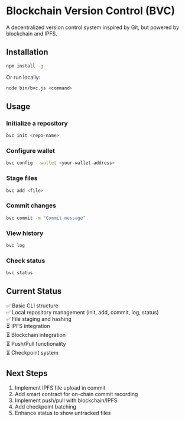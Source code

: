 # Blockchain Version Control (BVC)

A decentralized version control system inspired by Git, but powered by blockchain and IPFS.

## Installation

```bash
npm install -g
```

Or run locally:

```bash
node bin/bvc.js <command>
```

## Usage

### Initialize a repository
```bash
bvc init <repo-name>
```

### Configure wallet
```bash
bvc config --wallet <your-wallet-address>
```

### Stage files
```bash
bvc add <file>
```

### Commit changes
```bash
bvc commit -m "Commit message"
```

### View history
```bash
bvc log
```

### Check status
```bash
bvc status
```

## Current Status

✅ Basic CLI structure  
✅ Local repository management (init, add, commit, log, status)  
✅ File staging and hashing  
⏳ IPFS integration  
⏳ Blockchain integration  
⏳ Push/Pull functionality  
⏳ Checkpoint system  

## Next Steps

1. Implement IPFS file upload in commit
2. Add smart contract for on-chain commit recording
3. Implement push/pull with blockchain/IPFS
4. Add checkpoint batching
5. Enhance status to show untracked files
